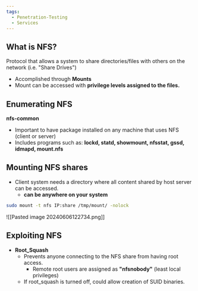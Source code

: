 ```yaml
---
tags:
  - Penetration-Testing
  - Services
---
```

## What is NFS?
Protocol that allows a system to share directories/files with others on the network (i.e. "Share Drives")
- Accomplished through **Mounts**
- Mount can be accessed with **privilege levels assigned to the files.**

## Enumerating NFS
**nfs-common**
- Important to have package installed on any machine that uses NFS (client or server)
- Includes programs such as: **lockd, statd, showmount, nfsstat, gssd, idmapd, mount.nfs**

## Mounting NFS shares
- Client system needs a directory where all content shared by host server can be accessed.
	- **can be anywhere on your system**
```bash
sudo mount -t nfs IP:share /tmp/mount/ -nolock
```
![[Pasted image 20240606122734.png]]

## Exploiting NFS
- **Root_Squash**
	- Prevents anyone connecting to the NFS share from having root access.
		- Remote root users are assigned as **"nfsnobody"** (least local privileges)
	- If root_squash is turned off, could allow creation of SUID binaries.